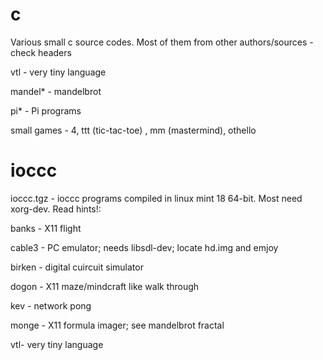 # c

Various small c source codes. Most of them from other authors/sources - check headers

vtl - very tiny language

mandel* - mandelbrot

pi* - Pi programs

small games - 4, ttt (tic-tac-toe) , mm (mastermind), othello

# ioccc

ioccc.tgz - ioccc programs compiled in linux mint 18 64-bit. Most need xorg-dev. Read hints!:

banks - X11 flight

cable3 - PC emulator; needs libsdl-dev; locate hd.img and emjoy

birken - digital cuircuit simulator

dogon - X11 maze/mindcraft like walk through

kev - network pong

monge - X11 formula imager; see mandelbrot fractal

vtl- very tiny language




